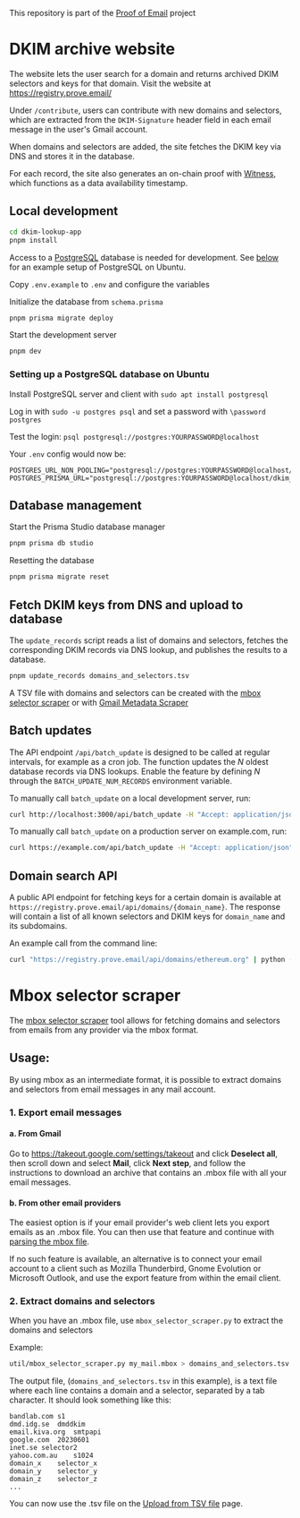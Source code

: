 This repository is part of the [Proof of Email](https://prove.email/) project

# DKIM archive website

The website lets the user search for a domain and returns archived DKIM selectors and keys for that domain. Visit the website at https://registry.prove.email/

Under `/contribute`, users can contribute with new domains and selectors, which are extracted from the `DKIM-Signature` header field in each email message in the user's Gmail account.

When domains and selectors are added, the site fetches the DKIM key via DNS and stores it in the database.

For each record, the site also generates an on-chain proof with [Witness](https://witness.co), which functions as a data availability timestamp.

## Local development

```bash
cd dkim-lookup-app
pnpm install
```

Access to a [PostgreSQL](https://www.postgresql.org/) database is needed for development. See [below](#ubuntu_postgresql) for an example setup of PostgreSQL on Ubuntu.

Copy `.env.example` to `.env` and configure the variables

Initialize the database from `schema.prisma`

```bash
pnpm prisma migrate deploy
```

Start the development server

```bash
pnpm dev
```

<a name="ubuntu_postgresql"></a>
### Setting up a PostgreSQL database on Ubuntu

Install PostgreSQL server and client with `sudo apt install postgresql`

Log in with `sudo -u postgres psql` and set a password with `\password postgres`

Test the login: `psql postgresql://postgres:YOURPASSWORD@localhost`

Your `.env` config would now be:

```
POSTGRES_URL_NON_POOLING="postgresql://postgres:YOURPASSWORD@localhost/dkim_lookup"
POSTGRES_PRISMA_URL="postgresql://postgres:YOURPASSWORD@localhost/dkim_lookup"
```

## Database management

Start the Prisma Studio database manager

```bash
pnpm prisma db studio
```

Resetting the database

```bash
pnpm prisma migrate reset
```

## Fetch DKIM keys from DNS and upload to database

The `update_records` script reads a list of domains and selectors, fetches the corresponding DKIM records via DNS lookup, and publishes the results to a database.

```bash
pnpm update_records domains_and_selectors.tsv
```

A TSV file with domains and selectors can be created with the [mbox selector scraper](../util/mbox_selector_scraper.py)
or with [Gmail Metadata Scraper](https://github.com/zkemail/selector-scraper)


## Batch updates

The API endpoint `/api/batch_update` is designed to be called at regular intervals, for example as a cron job.
The function updates the *N* oldest database records via DNS lookups.
Enable the feature by defining *N* through the `BATCH_UPDATE_NUM_RECORDS` environment variable.

To manually call `batch_update` on a local development server, run:

```bash
curl http://localhost:3000/api/batch_update -H "Accept: application/json" -H "Authorization: Bearer $CRON_SECRET"
```

To manually call `batch_update` on a production server on example.com, run:

```bash
curl https://example.com/api/batch_update -H "Accept: application/json" -H "Authorization: Bearer $CRON_SECRET"
```

## Domain search API

A public API endpoint for fetching keys for a certain domain is available at `https://registry.prove.email/api/domains/{domain_name}`. The response will contain a list of all known selectors and DKIM keys for `domain_name` and its subdomains.

An example call from the command line:

```bash
curl "https://registry.prove.email/api/domains/ethereum.org" | python -m json.tool
```


<a name="mbox_selector_scraper"></a>

# Mbox selector scraper

The [mbox selector scraper](util/mbox_selector_scraper.py) tool allows for fetching domains and selectors from emails from any provider via the mbox format.

## Usage:

By using mbox as an intermediate format, it is possible to extract domains and selectors from email messages in any mail account.

### 1. Export email messages

#### a. From Gmail

Go to https://takeout.google.com/settings/takeout and click **Deselect all**, then scroll down and select **Mail**, click **Next step**, and follow the instructions to download an archive that contains an .mbox file with all your email messages.

#### b. From other email providers

The easiest option is if your email provider's web client lets you export emails as an .mbox file.
You can then use that feature and continue with [parsing the mbox file](#mbox_extract).

If no such feature is available, an alternative is to connect your email account to a client such as Mozilla Thunderbird, Gnome Evolution or Microsoft Outlook, and use the export feature from within the email client.

<a name="mbox_extract"></a>
### 2. Extract domains and selectors

When you have an .mbox file, use `mbox_selector_scraper.py` to extract the domains and selectors

Example:

```bash
util/mbox_selector_scraper.py my_mail.mbox > domains_and_selectors.tsv
```

The output file, (`domains_and_selectors.tsv` in this example), is a text file where each line contains a domain and a selector, separated by a tab character.
It should look something like this:

```
bandlab.com s1
dmd.idg.se  dmddkim
email.kiva.org  smtpapi
google.com  20230601
inet.se selector2
yahoo.com.au    s1024
domain_x	selector_x
domain_y	selector_y
domain_z	selector_z
...
```

You can now use the .tsv file on the [Upload from TSV file](https://registry.prove.email/upload_tsv) page.
